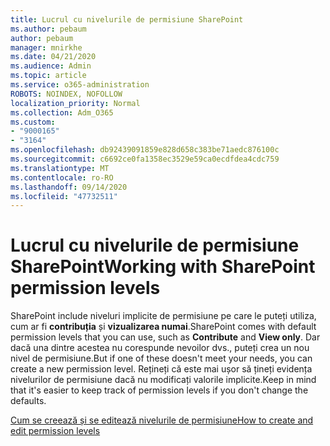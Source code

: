 ```yaml
---
title: Lucrul cu nivelurile de permisiune SharePoint
ms.author: pebaum
author: pebaum
manager: mnirkhe
ms.date: 04/21/2020
ms.audience: Admin
ms.topic: article
ms.service: o365-administration
ROBOTS: NOINDEX, NOFOLLOW
localization_priority: Normal
ms.collection: Adm_O365
ms.custom:
- "9000165"
- "3164"
ms.openlocfilehash: db92439091859e828d658c383be71aedc876100c
ms.sourcegitcommit: c6692ce0fa1358ec3529e59ca0ecdfdea4cdc759
ms.translationtype: MT
ms.contentlocale: ro-RO
ms.lasthandoff: 09/14/2020
ms.locfileid: "47732511"
---
```

# <a name="working-with-sharepoint-permission-levels"></a><span data-ttu-id="b1924-102">Lucrul cu nivelurile de permisiune SharePoint</span><span class="sxs-lookup"><span data-stu-id="b1924-102">Working with SharePoint permission levels</span></span>

<span data-ttu-id="b1924-103">SharePoint include niveluri implicite de permisiune pe care le puteți utiliza, cum ar fi **contribuția** și **vizualizarea numai**.</span><span class="sxs-lookup"><span data-stu-id="b1924-103">SharePoint comes with default permission levels that you can use, such as **Contribute** and **View only**.</span></span> <span data-ttu-id="b1924-104">Dar dacă una dintre acestea nu corespunde nevoilor dvs., puteți crea un nou nivel de permisiune.</span><span class="sxs-lookup"><span data-stu-id="b1924-104">But if one of these doesn't meet your needs, you can create a new permission level.</span></span> <span data-ttu-id="b1924-105">Rețineți că este mai ușor să țineți evidența nivelurilor de permisiune dacă nu modificați valorile implicite.</span><span class="sxs-lookup"><span data-stu-id="b1924-105">Keep in mind that it's easier to keep track of permission levels if you don't change the defaults.</span></span>

[<span data-ttu-id="b1924-106">Cum se creează și se editează nivelurile de permisiune</span><span class="sxs-lookup"><span data-stu-id="b1924-106">How to create and edit permission levels</span></span>](https://docs.microsoft.com/sharepoint/how-to-create-and-edit-permission-levels)